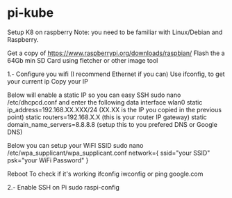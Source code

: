 # pi-kube
Setup K8 on raspberry
Note: you need to be familiar with Linux/Debian and Raspberry.

Get a copy of https://www.raspberrypi.org/downloads/raspbian/
Flash the a 64Gb min SD Card using fletcher or other image tool

1.- Configure you wifi (I recommend Ethernet if you can)
  Use ifconfig, to get your current ip
  Copy your IP

  Below will enable a static IP so you can easy SSH
  sudo nano /etc/dhcpcd.conf and enter the following data
    interface wlan0
    static ip_address=192.168.XX.XXX/24   (XX.XX is the IP you copied in the previous point)
    static routers=192.168.X.X  (this is your router IP gateway)
    static domain_name_servers=8.8.8.8  (setup this to you prefered DNS or Google DNS)

   Below you can setup your WiFI SSID
   sudo nano /etc/wpa_supplicant/wpa_supplicant.conf
    network={
        ssid="your SSID"
        psk="your WiFi Password"
    }
  
  Reboot
  To check if it's working
    ifconfig
    iwconfig
    or ping google.com

2.- Enable SSH on Pi
  sudo raspi-config
  


